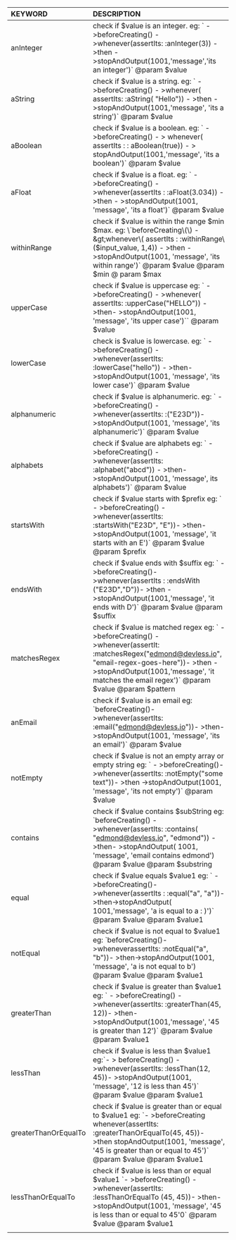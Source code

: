 | KEYWORD | DESCRIPTION |
| :--- | :--- |
| anInteger | check if $value is an integer. eg: \` - &gt;beforeCreating\(\) - &gt;whenever\(assertIts: :anInteger\(3\)\) - &gt;then - &gt;stopAndOutput\(1001,'message','its an integer'\)\` @param $value |
| aString | check if $value is a string. eg: \` - &gt;beforeCreating\(\) - &gt;whenever\( assertIts: :aString\( "Hello"\)\) - &gt;then - &gt;stopAndOutput\(1001,'message', 'its a string'\)\` @param $value |
| aBoolean | check if $value is a boolean. eg: \` - &gt;beforeCreating\(\) - &gt; whenever\( assertIts : : aBoolean\(true\)\) - &gt; stopAndOutput\(1001,'message', 'its a boolean'\)\` @param $value |
| aFloat | check if $value is a float. eg: \` - &gt;beforeCreating\(\) - &gt;whenever\(assertIts : :aFloat\(3.034\)\) - &gt;then - &gt;stopAndOutput\(1001, 'message', 'its a float'\)\` @param $value |
| withinRange | check if $value is within the range $min $max. eg: \`beforeCreating\(\) - &gt;whenever\( assertIts : :withinRange\($input\_value, 1,4\)\) - &gt;then - &gt;stopAndOutput\(1001, 'message', 'its within range'\)\` @param $value @param $min @ param $max |
| upperCase | check if $value is uppercase eg: \` - &gt;beforeCreating\(\) - &gt;whenever\( assertIts: :upperCase\("HELLO"\)\) - &gt;then- &gt;stopAndOutput\(1001, 'message', 'its upper case'\)\`\` @param $value |
| lowerCase | check is $value is lowercase. eg: \` - &gt;beforeCreating\(\) - &gt;whenever\(assertIts: :lowerCase\("hello"\)\) - &gt;then- &gt;stopAndOutput\(1001, 'message', 'its lower case'\)\` @param $value |
| alphanumeric | check if $value is alphanumeric. eg: \` - &gt;beforeCreating\(\) - &gt;whenever\(assertIts: :\("E23D"\)\)- &gt;stopAndOutput\(1001, 'message', 'its alphanumeric'\)\` @param $value |
| alphabets | check if $value are alphabets eg: \` - &gt;beforeCreating\(\) - &gt;whenever\(assertIts: :alphabet\("abcd"\)\) - &gt;then- &gt;stopAndOutput\(1001, 'message', its alphabets'\)\` @param $value |
| startsWith | check if $value starts with $prefix eg: \` - &gt;beforeCreating\(\) - &gt;whenever\(assertIts: :startsWith\("E23D", "E"\)\)- &gt;then- &gt;stopAndOutput\(1001, 'message', 'it starts with an E'\)\` @param $value @param $prefix |
| endsWith | check if $value ends with $suffix eg: \` - &gt;beforeCreating\(\)- &gt;whenever\(assertIts : :endsWith \("E23D","D"\)\)- &gt;then - &gt;stopAndOutput\(1001,'message', 'it ends with D'\)\` @param $value @param $suffix |
| matchesRegex | check if $value is matched regex eg: \` - &gt;beforeCreating\(\) - &gt;whenever\(assertIt: :matchesRegex\("edmond@devless.io", "email-regex-goes-here"\)\)- &gt;then - &gt;stopAndOutput\(1001,'message', 'it matches the email regex'\)\` @param $value @param $pattern |
| anEmail | check if $value is an email eg: \`beforeCreating\(\)- &gt;whenever\(assertIts: :email\("edmond@devless.io"\)\)- &gt;then- &gt;stopAndOutput\(1001, 'message', 'its an email'\)\` @param $value |
| notEmpty | check if $value is not an empty array or empty string eg: \` - &gt;beforeCreating\(\)- &gt;whenever\(assertIts: :notEmpty\("some text"\)\)- &gt;then -&gt;stopAndOutput\(1001, 'message', 'its not empty'\)\` @param $value |
| contains | check if $value contains $subString  eg:  \`beforeCreating\(\) - &gt;whenever\(assertIts: :contains\( "edmond@devless.io", "edmond"\)\) - &gt;then- &gt;stopAndOutput\( 1001, 'message', 'email contains edmond'\) @param $value @param $substring |
| equal | check if $value equals $value1 eg: \` - &gt;beforeCreating\(\)- &gt;whenever\(assertIts : :equal\("a", "a"\)\)- &gt;then-&gt;stopAndOutput\( 1001,'message', 'a is equal to a : \)'\)\` @param $value @param $value1 |
| notEqual | check if $value is not equal to $value1 eg: \`beforeCreating\(\)- &gt;wheneverassertIts: :notEqual\("a", "b"\)\)- &gt;then-&gt;stopAndOutput\(1001, 'message', 'a is not equal to b'\) @param $value @param $value1 |
| greaterThan | check if $value is greater than $value1 eg: \` - &gt;beforeCreating\(\) - &gt;whenever\(assertIts: :greaterThan\(45, 12\)\)- &gt;then- &gt;stopAndOutput\(1001,'message', '45 is greater than 12'\)\` @param $value @param $value1 |
| lessThan | check if $value is less than $value1 eg:\`- &gt; beforeCreating\(\) - &gt;whenever\(assertIts: :lessThan\(12, 45\)\)- &gt;stopAndOutput\(1001, 'message', '12 is less than 45'\)\` @param $value @param $value1 |
| greaterThanOrEqualTo | check if $value is greater than or equal to $value1 eg: \`- &gt;beforeCreating whenever\(assertIts: :greaterThanOrEqualTo\(45, 45\)\)- &gt;then stopAndOutput\(1001, 'message', '45 is greater than or equal to 45'\)\` @param $value @param $value1 |
| lessThanOrEqualTo | check if $value is less than or equal $value1 \`- &gt;beforeCreating\(\) - &gt;whenever\(assertIts: :lessThanOrEqualTo \(45, 45\)\)- &gt;then- &gt;stopAndOutput\(1001, 'message', '45 is less than or equal to 45'0\` @param $value @param $value1 |
|  |  |



